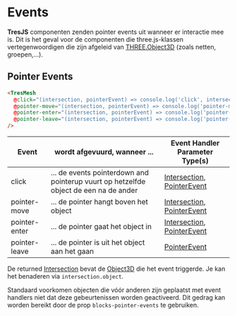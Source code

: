 # Events

**TresJS** componenten zenden pointer events uit wanneer er interactie mee is. Dit is het geval voor de componenten die three.js-klassen vertegenwoordigen die zijn afgeleid van [THREE.Object3D](https://threejs.org/docs/index.html?q=object#api/en/core/Object3D) (zoals netten, groepen,...).

<StackBlitzEmbed project-id="tresjs-events" />

## Pointer Events

```html
<TresMesh
  @click="(intersection, pointerEvent) => console.log('click', intersection, pointerEvent)"
  @pointer-move="(intersection, pointerEvent) => console.log('pointer-move', intersection, pointerEvent)"
  @pointer-enter="(intersection, pointerEvent) => console.log('pointer-enter', intersection, pointerEvent)"
  @pointer-leave="(intersection, pointerEvent) => console.log('pointer-leave', pointerEvent)"
/>
```

| Event         | wordt afgevuurd, wanneer ...                                                          | Event Handler Parameter Type(s)                                                                                                                                                                       |
| ------------- | ------------------------------------------------------------------------------------- | ----------------------------------------------------------------------------------------------------------------------------------------------------------------------------------------------------- |
| click         | ... de events pointerdown and pointerup vuurt op hetzelfde object de een na de ander | [Intersection](https://github.com/DefinitelyTyped/DefinitelyTyped/blob/master/types/three/src/core/Raycaster.d.ts#L16), [PointerEvent](https://developer.mozilla.org/en-US/docs/Web/API/PointerEvent) |
| pointer-move  | ... de pointer hangt boven het object                                            | [Intersection](https://github.com/DefinitelyTyped/DefinitelyTyped/blob/master/types/three/src/core/Raycaster.d.ts#L16), [PointerEvent](https://developer.mozilla.org/en-US/docs/Web/API/PointerEvent) |
| pointer-enter | ... de pointer gaat het object in                                                | [Intersection](https://github.com/DefinitelyTyped/DefinitelyTyped/blob/master/types/three/src/core/Raycaster.d.ts#L16), [PointerEvent](https://developer.mozilla.org/en-US/docs/Web/API/PointerEvent) |
| pointer-leave | ... de pointer is uit het object aan het gaan                                                  | [PointerEvent](https://developer.mozilla.org/en-US/docs/Web/API/PointerEvent)                                                                                                                         |

De returned [Intersection](https://github.com/DefinitelyTyped/DefinitelyTyped/blob/master/types/three/src/core/Raycaster.d.ts#L16) bevat de [Object3D](https://threejs.org/docs/index.html?q=object#api/en/core/Object3D) die het event triggerde. Je kan het benaderen via `intersection.object`.

Standaard voorkomen objecten die vóór anderen zijn geplaatst met event handlers niet dat deze gebeurtenissen worden geactiveerd. Dit gedrag kan worden bereikt door de prop `blocks-pointer-events` te gebruiken.
